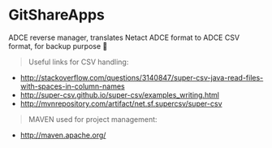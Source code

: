 # GitShareApps
ADCE reverse manager, translates Netact ADCE format to ADCE CSV format, for backup purpose
:snail:

> Useful links for CSV handling:

* http://stackoverflow.com/questions/3140847/super-csv-java-read-files-with-spaces-in-column-names
* http://super-csv.github.io/super-csv/examples_writing.html
* http://mvnrepository.com/artifact/net.sf.supercsv/super-csv

> MAVEN used for project management:

* http://maven.apache.org/


